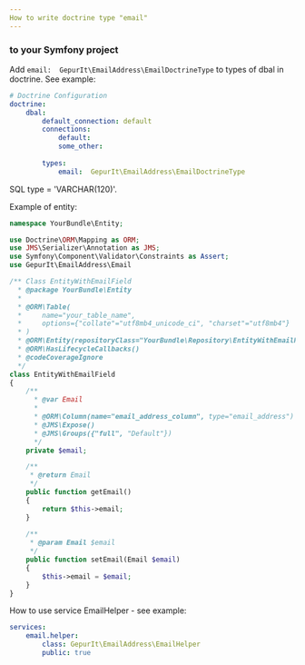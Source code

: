 ```yaml
---
How to write doctrine type "email" 
---
```


### to your Symfony project

Add ```email:  GepurIt\EmailAddress\EmailDoctrineType``` to types of dbal in doctrine. See example:

```yaml
# Doctrine Configuration
doctrine:
    dbal:
        default_connection: default
        connections:
            default:     
            some_other:
                
        types:
            email:  GepurIt\EmailAddress\EmailDoctrineType

```

SQL type = 'VARCHAR(120)'.

Example of entity:

```php
namespace YourBundle\Entity;

use Doctrine\ORM\Mapping as ORM;
use JMS\Serializer\Annotation as JMS;
use Symfony\Component\Validator\Constraints as Assert;
use GepurIt\EmailAddress\Email

/** Class EntityWithEmailField
  * @package YourBundle\Entity
  *
  * @ORM\Table(
  *     name="your_table_name",
  *     options={"collate"="utf8mb4_unicode_ci", "charset"="utf8mb4"}
  * )
  * @ORM\Entity(repositoryClass="YourBundle\Repository\EntityWithEmailFieldRepository")
  * @ORM\HasLifecycleCallbacks()
  * @codeCoverageIgnore
  */
class EntityWithEmailField
{
    /**
      * @var Email
      *
      * @ORM\Column(name="email_address_column", type="email_address")
      * @JMS\Expose()
      * @JMS\Groups({"full", "Default"})
      */
    private $email;

    /**
     * @return Email
     */
    public function getEmail()
    {
        return $this->email;
    }
    
    /** 
     * @param Email $email
     */
    public function setEmail(Email $email)
    {
        $this->email = $email;
    }
}
```

How to use service EmailHelper - see example:

```yaml
services:
    email.helper:
        class: GepurIt\EmailAddress\EmailHelper
        public: true

```

